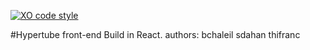 [![XO code style](https://img.shields.io/badge/code_style-XO-5ed9c7.svg)](https://github.com/sindresorhus/xo)

#Hypertube front-end
Build in React.
authors: bchaleil sdahan thifranc
